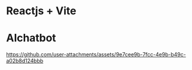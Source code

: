 # Reactjs + Vite

# AIchatbot

https://github.com/user-attachments/assets/9e7cee9b-7fcc-4e9b-b49c-a02b8d124bbb


